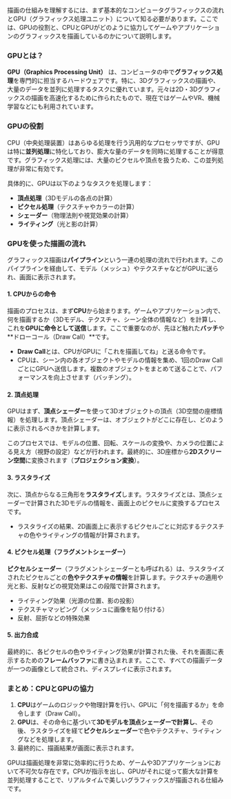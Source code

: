 描画の仕組みを理解するには、まず基本的なコンピュータグラフィックスの流れとGPU（グラフィックス処理ユニット）について知る必要があります。ここでは、GPUの役割と、CPUとGPUがどのように協力してゲームやアプリケーションのグラフィックスを描画しているのかについて説明します。

### GPUとは？
**GPU（Graphics Processing Unit）** は、コンピュータの中で**グラフィックス処理**を専門的に担当するハードウェアです。特に、3Dグラフィックスの描画や、大量のデータを並列に処理するタスクに優れています。元々は2D・3Dグラフィックスの描画を高速化するために作られたもので、現在ではゲームやVR、機械学習などにも利用されています。

### GPUの役割
CPU（中央処理装置）はあらゆる処理を行う汎用的なプロセッサですが、GPUは特に**並列処理**に特化しており、膨大な量のデータを同時に処理することが得意です。グラフィックス処理には、大量のピクセルや頂点を扱うため、この並列処理が非常に有効です。

具体的に、GPUは以下のようなタスクを処理します：
- **頂点処理**（3Dモデルの各点の計算）
- **ピクセル処理**（テクスチャやカラーの計算）
- **シェーダー**（物理法則や視覚効果の計算）
- **ライティング**（光と影の計算）

### GPUを使った描画の流れ

グラフィックス描画は**パイプライン**という一連の処理の流れで行われます。このパイプラインを経由して、モデル（メッシュ）やテクスチャなどがGPUに送られ、画面に表示されます。

#### 1. **CPUからの命令**
描画のプロセスは、まず**CPU**から始まります。ゲームやアプリケーション内で、何を描画するか（3Dモデル、テクスチャ、シーン全体の情報など）を計算し、これを**GPUに命令として送信**します。ここで重要なのが、先ほど触れた**バッチ**や**ドローコール（Draw Call）**です。

- **Draw Call**とは、CPUがGPUに「これを描画してね」と送る命令です。
- CPUは、シーン内の各オブジェクトやモデルの情報を集め、1回のDraw CallごとにGPUへ送信します。複数のオブジェクトをまとめて送ることで、パフォーマンスを向上させます（バッチング）。

#### 2. **頂点処理**
GPUはまず、**頂点シェーダー**を使って3Dオブジェクトの頂点（3D空間の座標情報）を処理します。頂点シェーダーは、オブジェクトがどこに存在し、どのように表示されるべきかを計算します。

このプロセスでは、モデルの位置、回転、スケールの変換や、カメラの位置による見え方（視野の設定）などが行われます。最終的に、3D座標から**2Dスクリーン空間**に変換されます（**プロジェクション変換**）。

#### 3. **ラスタライズ**
次に、頂点からなる三角形を**ラスタライズ**します。ラスタライズとは、頂点シェーダーで計算された3Dモデルの情報を、画面上のピクセルに変換するプロセスです。

- ラスタライズの結果、2D画面上に表示するピクセルごとに対応するテクスチャの色やライティングの情報が計算されます。

#### 4. **ピクセル処理（フラグメントシェーダー）**
**ピクセルシェーダー**（フラグメントシェーダーとも呼ばれる）は、ラスタライズされたピクセルごとの**色やテクスチャの情報**を計算します。テクスチャの適用や光と影、反射などの視覚効果はこの段階で計算されます。

- ライティング効果（光源の位置、影の投影）
- テクスチャマッピング（メッシュに画像を貼り付ける）
- 反射、屈折などの特殊効果

#### 5. **出力合成**
最終的に、各ピクセルの色やライティング効果が計算された後、それを画面に表示するための**フレームバッファ**に書き込まれます。ここで、すべての描画データが一つの画像として統合され、ディスプレイに表示されます。

### まとめ：CPUとGPUの協力
1. **CPU**はゲームのロジックや物理計算を行い、GPUに「何を描画するか」を命令します（Draw Call）。
2. **GPU**は、その命令に基づいて**3Dモデルを頂点シェーダーで計算し**、その後、ラスタライズを経て**ピクセルシェーダー**で色やテクスチャ、ライティングなどを処理します。
3. 最終的に、描画結果が画面に表示されます。

GPUは描画処理を非常に効率的に行うため、ゲームや3Dアプリケーションにおいて不可欠な存在です。CPUが指示を出し、GPUがそれに従って膨大な計算を並列処理することで、リアルタイムで美しいグラフィックスが描画される仕組みです。